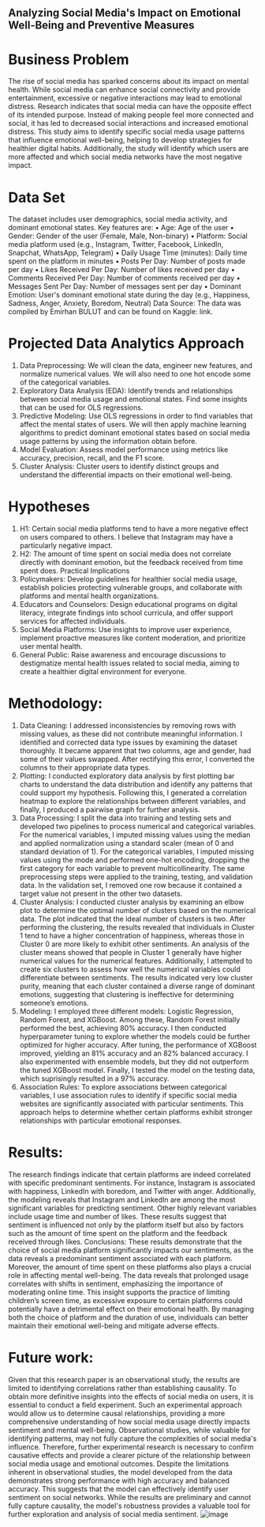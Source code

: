 ## Analyzing Social Media's Impact on Emotional Well-Being and Preventive Measures
# Business Problem
The rise of social media has sparked concerns about its impact on mental health. While social media can enhance social connectivity and provide entertainment, excessive or negative interactions may lead to emotional distress. Research indicates that social media can have the opposite effect of its intended purpose.  Instead of making people feel more connected and social, it has led to decreased social interactions and increased emotional distress.  This study aims to identify specific social media usage patterns that influence emotional well-being, helping to develop strategies for healthier digital habits. Additionally, the study will identify which users are more affected and which social media networks have the most negative impact.
# Data Set
The dataset includes user demographics, social media activity, and dominant emotional states. 
Key features are:
•	Age: Age of the user
•	Gender: Gender of the user (Female, Male, Non-binary)
•	Platform: Social media platform used (e.g., Instagram, Twitter, Facebook, LinkedIn, Snapchat, WhatsApp, Telegram)
•	Daily Usage Time (minutes): Daily time spent on the platform in minutes
•	Posts Per Day: Number of posts made per day
•	Likes Received Per Day: Number of likes received per day
•	Comments Received Per Day: Number of comments received per day
•	Messages Sent Per Day: Number of messages sent per day
•	Dominant Emotion: User's dominant emotional state during the day (e.g., Happiness, Sadness, Anger, Anxiety, Boredom, Neutral)
Data Source: The data was compiled by Emirhan BULUT and can be found on Kaggle: link.
# Projected Data Analytics Approach
1.	Data Preprocessing: We will clean the data, engineer new features, and normalize numerical values. We will also need to one hot encode some of the categorical variables.
2.	Exploratory Data Analysis (EDA): Identify trends and relationships between social media usage and emotional states. Find some insights that can be used for OLS regressions.
3.	Predictive Modeling: Use OLS regressions in order to find variables that affect the mental states of users. We will then apply machine learning algorithms to predict dominant emotional states based on social media usage patterns by using the information obtain before.
4.	Model Evaluation: Assess model performance using metrics like accuracy, precision, recall, and the F1 score.
5.	Cluster Analysis: Cluster users to identify distinct groups and understand the differential impacts on their emotional well-being.
# Hypotheses
1.	H1: Certain social media platforms tend to have a more negative effect on users compared to others. I believe that Instagram may have a particularly negative impact.
2.	H2: The amount of time spent on social media does not correlate directly with dominant emotion, but the feedback received from time spent does.
Practical Implications
1.	Policymakers: Develop guidelines for healthier social media usage, establish policies protecting vulnerable groups, and collaborate with platforms and mental health organizations.
2.	Educators and Counselors: Design educational programs on digital literacy, integrate findings into school curricula, and offer support services for affected individuals.
3.	Social Media Platforms: Use insights to improve user experience, implement proactive measures like content moderation, and prioritize user mental health.
4.	General Public: Raise awareness and encourage discussions to destigmatize mental health issues related to social media, aiming to create a healthier digital environment for everyone.
# Methodology:
1.	Data Cleaning: I addressed inconsistencies by removing rows with missing values, as these did not contribute meaningful information. I identified and corrected data type issues by examining the dataset thoroughly. It became apparent that two columns, age and gender, had some of their values swapped. After rectifying this error, I converted the columns to their appropriate data types.
2.	Plotting: I conducted exploratory data analysis by first plotting bar charts to understand the data distribution and identify any patterns that could support my hypothesis. Following this, I generated a correlation heatmap to explore the relationships between different variables, and finally, I produced a pairwise graph for further analysis.
3.	Data Processing: I split the data into training and testing sets and developed two pipelines to process numerical and categorical variables. For the numerical variables, I imputed missing values using the median and applied normalization using a standard scaler (mean of 0 and standard deviation of 1). For the categorical variables, I imputed missing values using the mode and performed one-hot encoding, dropping the first category for each variable to prevent multicollinearity. The same preprocessing steps were applied to the training, testing, and validation data. In the validation set, I removed one row because it contained a target value not present in the other two datasets.
4.	Cluster Analysis: I conducted cluster analysis by examining an elbow plot to determine the optimal number of clusters based on the numerical data. The plot indicated that the ideal number of clusters is two. After performing the clustering, the results revealed that individuals in Cluster 1 tend to have a higher concentration of happiness, whereas those in Cluster 0 are more likely to exhibit other sentiments. An analysis of the cluster means showed that people in Cluster 1 generally have higher numerical values for the numerical features. Additionally, I attempted to create six clusters to assess how well the numerical variables could differentiate between sentiments. The results indicated very low cluster purity, meaning that each cluster contained a diverse range of dominant emotions, suggesting that clustering is ineffective for determining someone’s emotions.
5.	Modeling: I employed three different models: Logistic Regression, Random Forest, and XGBoost. Among these, Random Forest initially performed the best, achieving 80% accuracy. I then conducted hyperparameter tuning to explore whether the models could be further optimized for higher accuracy. After tuning, the performance of XGBoost improved, yielding an 81% accuracy and an 82% balanced accuracy. I also experimented with ensemble models, but they did not outperform the tuned XGBoost model. Finally, I tested the model on the testing data, which suprisingly resulted in a 97% accuracy.
6.	Association Rules: To explore associations between categorical variables, I use association rules to identify if specific social media websites are significantly associated with particular sentiments. This approach helps to determine whether certain platforms exhibit stronger relationships with particular emotional responses.
# Results:
The research findings indicate that certain platforms are indeed correlated with specific predominant sentiments. For instance, Instagram is associated with happiness, LinkedIn with boredom, and Twitter with anger. Additionally, the modeling reveals that Instagram and LinkedIn are among the most significant variables for predicting sentiment. Other highly relevant variables include usage time and number of likes. These results suggest that sentiment is influenced not only by the platform itself but also by factors such as the amount of time spent on the platform and the feedback received through likes.
Conclusions: These results demonstrate that the choice of social media platform significantly impacts our sentiments, as the data reveals a predominant sentiment associated with each platform. Moreover, the amount of time spent on these platforms also plays a crucial role in affecting mental well-being. The data reveals that prolonged usage correlates with shifts in sentiment, emphasizing the importance of moderating online time. This insight supports the practice of limiting children’s screen time, as excessive exposure to certain platforms could potentially have a detrimental effect on their emotional health. By managing both the choice of platform and the duration of use, individuals can better maintain their emotional well-being and mitigate adverse effects.
# Future work: 
Given that this research paper is an observational study, the results are limited to identifying correlations rather than establishing causality. To obtain more definitive insights into the effects of social media on users, it is essential to conduct a field experiment. Such an experimental approach would allow us to determine causal relationships, providing a more comprehensive understanding of how social media usage directly impacts sentiment and mental well-being. Observational studies, while valuable for identifying patterns, may not fully capture the complexities of social media's influence. Therefore, further experimental research is necessary to confirm causative effects and provide a clearer picture of the relationship between social media usage and emotional outcomes. Despite the limitations inherent in observational studies, the model developed from the data demonstrates strong performance with high accuracy and balanced accuracy. This suggests that the model can effectively identify user sentiment on social networks. While the results are preliminary and cannot fully capture causality, the model's robustness provides a valuable tool for further exploration and analysis of social media sentiment.
![image](https://github.com/user-attachments/assets/a8273158-0431-48a4-9e16-5e1e8db34fce)

